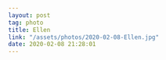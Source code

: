 ```yaml
---
layout: post
tag: photo
title: Ellen
link: "/assets/photos/2020-02-08-Ellen.jpg"
date: 2020-02-08 21:28:01
---
```


